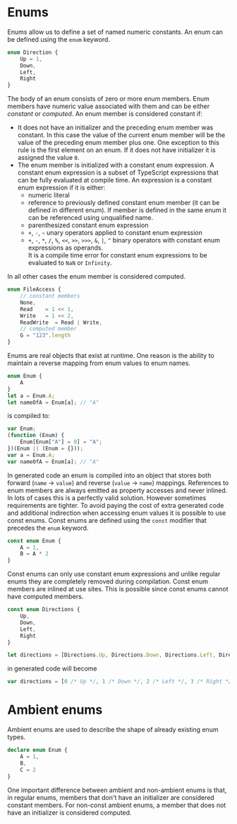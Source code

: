 # Enums

Enums allow us to define a set of named numeric constants.
An enum can be defined using the `enum` keyword.

```ts
enum Direction {
    Up = 1,
    Down,
    Left,
    Right
}
```

The body of an enum consists of zero or more enum members.
Enum members have numeric value associated with them and can be either *constant* or *computed*.
An enum member is considered constant if:

* It does not have an initializer and the preceding enum member was constant.
    In this case the value of the current enum member will be the value of the preceding enum member plus one.
    One exception to this rule is the first element on an enum.
    If it does not have initializer it is assigned the value `0`.
* The enum member is initialized with a constant enum expression.
    A constant enum expression is a subset of TypeScript expressions that can be fully evaluated at compile time.
    An expression is a constant enum expression if it is either:
    * numeric literal
    * reference to previously defined constant enum member (it can be defined in different enum).
        If member is defined in the same enum it can be referenced using unqualified name.
    * parenthesized constant enum expression
    * `+`, `-`, `~` unary operators applied to constant enum expression
    * `+`, `-`, `*`, `/`, `%`, `<<`, `>>`, `>>>`, `&`, `|`, `^` binary operators with constant enum expressions as operands.    
        It is a compile time error for constant enum expressions to be evaluated to `NaN` or `Infinity`.

In all other cases the enum member is considered computed.

```ts
enum FileAccess {
    // constant members
    None,
    Read    = 1 << 1,
    Write   = 1 << 2,
    ReadWrite  = Read | Write,
    // computed member
    G = "123".length
}
```

Enums are real objects that exist at runtime.
One reason is the ability to maintain a reverse mapping from enum values to enum names.

```ts
enum Enum {
    A
}
let a = Enum.A;
let nameOfA = Enum[a]; // "A"
```

is compiled to:

```js
var Enum;
(function (Enum) {
    Enum[Enum["A"] = 0] = "A";
})(Enum || (Enum = {}));
var a = Enum.A;
var nameOfA = Enum[a]; // "A"
```

In generated code an enum is compiled into an object that stores both forward (`name` -> `value`) and reverse (`value` -> `name`) mappings.
References to enum members are always emitted as property accesses and never inlined.
In lots of cases this is a perfectly valid solution.
However sometimes requirements are tighter.
To avoid paying the cost of extra generated code and additional indirection when accessing enum values it is possible to use const enums.
Const enums are defined using the `const` modifier that precedes the `enum` keyword.

```ts
const enum Enum {
    A = 1,
    B = A * 2
}
```

Const enums can only use constant enum expressions and unlike regular enums they are completely removed during compilation.
Const enum members are inlined at use sites.
This is possible since const enums cannot have computed members.

```ts
const enum Directions {
    Up,
    Down,
    Left,
    Right
}

let directions = [Directions.Up, Directions.Down, Directions.Left, Directions.Right]
```

in generated code will become

```js
var directions = [0 /* Up */, 1 /* Down */, 2 /* Left */, 3 /* Right */];
```

# Ambient enums

Ambient enums are used to describe the shape of already existing enum types.

```ts
declare enum Enum {
    A = 1,
    B,
    C = 2
}
```

One important difference between ambient and non-ambient enums is that, in regular enums, members that don't have an initializer are considered constant members.
For non-const ambient enums, a member that does not have an initializer is considered computed.
